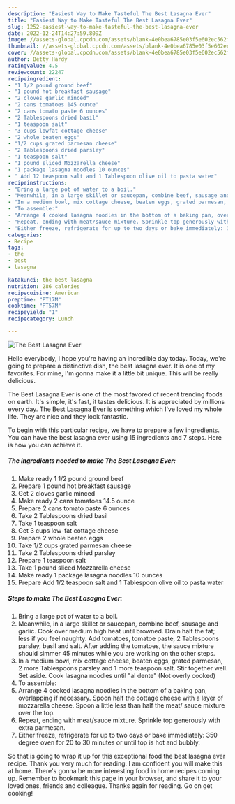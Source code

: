 ```yaml
---
description: "Easiest Way to Make Tasteful The Best Lasagna Ever"
title: "Easiest Way to Make Tasteful The Best Lasagna Ever"
slug: 1252-easiest-way-to-make-tasteful-the-best-lasagna-ever
date: 2022-12-24T14:27:59.809Z
image: //assets-global.cpcdn.com/assets/blank-4e0bea6785e03f5e602ec562f230caae08da540cada707380b4fe1bbebba43da.png
thumbnail: //assets-global.cpcdn.com/assets/blank-4e0bea6785e03f5e602ec562f230caae08da540cada707380b4fe1bbebba43da.png
cover: //assets-global.cpcdn.com/assets/blank-4e0bea6785e03f5e602ec562f230caae08da540cada707380b4fe1bbebba43da.png
author: Betty Hardy
ratingvalue: 4.5
reviewcount: 22247
recipeingredient:
- "1 1/2 pound ground beef"
- "1 pound hot breakfast sausage"
- "2 cloves garlic minced"
- "2 cans tomatoes 145 ounce"
- "2 cans tomato paste 6 ounces"
- "2 Tablespoons dried basil"
- "1 teaspoon salt"
- "3 cups lowfat cottage cheese"
- "2 whole beaten eggs"
- "1/2 cups grated parmesan cheese"
- "2 Tablespoons dried parsley"
- "1 teaspoon salt"
- "1 pound sliced Mozzarella cheese"
- "1 package lasagna noodles 10 ounces"
- " Add 12 teaspoon salt and 1 Tablespoon olive oil to pasta water"
recipeinstructions:
- "Bring a large pot of water to a boil."
- "Meanwhile, in a large skillet or saucepan, combine beef, sausage and garlic. Cook over medium high heat until browned. Drain half the fat; less if you feel naughty. Add tomatoes, tomatoe paste, 2 Tablespoons parsley, basil and salt. After adding the tomatoes, the sauce mixture should simmer 45 minutes while you are working on the other steps."
- "In a medium bowl, mix cottage cheese, beaten eggs, grated parmesan, 2 more Tablespoons parsley and 1 more teaspoon salt. Stir together well. Set aside. Cook lasagna noodles until &#34;al dente&#34; (Not overly cooked)"
- "To assemble:"
- "Arrange 4 cooked lasagna noodles in the bottom of a baking pan, overlapping if necessary. Spoon half the cottage cheese with a layer of mozzarella cheese. Spoon a little less than half the meat/ sauce mixture over the top."
- "Repeat, ending with meat/sauce mixture. Sprinkle top generously with extra parmesan."
- "Either freeze, refrigerate for up to two days or bake immediately: 350 degree oven for 20 to 30 minutes or until top is hot and bubbly."
categories:
- Recipe
tags:
- the
- best
- lasagna

katakunci: the best lasagna 
nutrition: 286 calories
recipecuisine: American
preptime: "PT17M"
cooktime: "PT57M"
recipeyield: "1"
recipecategory: Lunch

---
```



![The Best Lasagna Ever](//assets-global.cpcdn.com/assets/blank-4e0bea6785e03f5e602ec562f230caae08da540cada707380b4fe1bbebba43da.png)

Hello everybody, I hope you're having an incredible day today. Today, we're going to prepare a distinctive dish, the best lasagna ever. It is one of my favorites. For mine, I'm gonna make it a little bit unique. This will be really delicious.



The Best Lasagna Ever is one of the most favored of recent trending foods on earth. It's simple, it's fast, it tastes delicious. It is appreciated by millions every day. The Best Lasagna Ever is something which I've loved my whole life. They are nice and they look fantastic.


To begin with this particular recipe, we have to prepare a few ingredients. You can have the best lasagna ever using 15 ingredients and 7 steps. Here is how you can achieve it.

<!--inarticleads1-->

##### The ingredients needed to make The Best Lasagna Ever:

1. Make ready 1 1/2 pound ground beef
1. Prepare 1 pound hot breakfast sausage
1. Get 2 cloves garlic minced
1. Make ready 2 cans tomatoes 14.5 ounce
1. Prepare 2 cans tomato paste 6 ounces
1. Take 2 Tablespoons dried basil
1. Take 1 teaspoon salt
1. Get 3 cups low-fat cottage cheese
1. Prepare 2 whole beaten eggs
1. Take 1/2 cups grated parmesan cheese
1. Take 2 Tablespoons dried parsley
1. Prepare 1 teaspoon salt
1. Take 1 pound sliced Mozzarella cheese
1. Make ready 1 package lasagna noodles 10 ounces
1. Prepare  Add 1/2 teaspoon salt and 1 Tablespoon olive oil to pasta water




<!--inarticleads2-->

##### Steps to make The Best Lasagna Ever:

1. Bring a large pot of water to a boil.
1. Meanwhile, in a large skillet or saucepan, combine beef, sausage and garlic. Cook over medium high heat until browned. Drain half the fat; less if you feel naughty. Add tomatoes, tomatoe paste, 2 Tablespoons parsley, basil and salt. After adding the tomatoes, the sauce mixture should simmer 45 minutes while you are working on the other steps.
1. In a medium bowl, mix cottage cheese, beaten eggs, grated parmesan, 2 more Tablespoons parsley and 1 more teaspoon salt. Stir together well. Set aside. Cook lasagna noodles until &#34;al dente&#34; (Not overly cooked)
1. To assemble:
1. Arrange 4 cooked lasagna noodles in the bottom of a baking pan, overlapping if necessary. Spoon half the cottage cheese with a layer of mozzarella cheese. Spoon a little less than half the meat/ sauce mixture over the top.
1. Repeat, ending with meat/sauce mixture. Sprinkle top generously with extra parmesan.
1. Either freeze, refrigerate for up to two days or bake immediately: 350 degree oven for 20 to 30 minutes or until top is hot and bubbly.




So that is going to wrap it up for this exceptional food the best lasagna ever recipe. Thank you very much for reading. I am confident you will make this at home. There's gonna be more interesting food in home recipes coming up. Remember to bookmark this page in your browser, and share it to your loved ones, friends and colleague. Thanks again for reading. Go on get cooking!

